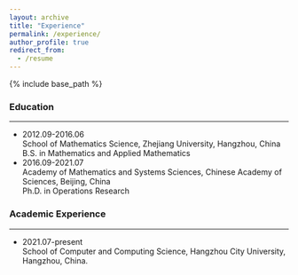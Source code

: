 ```yaml
---
layout: archive
title: "Experience"
permalink: /experience/
author_profile: true
redirect_from:
  - /resume
---
```


{% include base_path %}

### Education

------

* 2012.09-2016.06<br>
  School of Mathematics Science, Zhejiang University, Hangzhou, China<br>
  B.S. in Mathematics and Applied Mathematics<br>
* 2016.09-2021.07<br>
  Academy of Mathematics and Systems Sciences, Chinese Academy of Sciences, Beijing, China<br>
  Ph.D. in Operations Research<br>

### Academic Experience

------

* 2021.07-present<br>
  School of Computer and Computing Science, Hangzhou City University, Hangzhou, China.<br>
